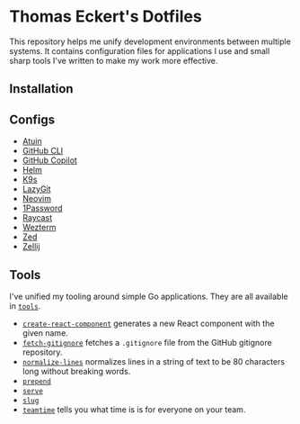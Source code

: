 # Thomas Eckert's Dotfiles

This repository helps me unify development environments between multiple systems. It contains configuration files for applications I use and small sharp tools I've written to make my work more effective.

## Installation

## Configs

- [Atuin](./.configs/atuin)
- [GitHub CLI](./.configs/gh)
- [GitHub Copilot](./.configs/github-copilot)
- [Helm](./.configs/helm)
- [K9s](./.configs/k9s)
- [LazyGit](./.configs/lazygit)
- [Neovim](./.configs/nvim)
- [1Password](./.configs/op)
- [Raycast](./.configs/raycast)
- [Wezterm](./.configs/wezterm)
- [Zed](./.configs/zed)
- [Zellij](./.configs/zellij)

## Tools

I've unified my tooling around simple Go applications. They are all available in [`tools`](./tools).

- [`create-react-component`](./tools/create-react-component) generates a new React component with the given name.
- [`fetch-gitignore`](./tools/fetch-gitignore) fetches a `.gitignore` file from the GitHub gitignore repository.
- [`normalize-lines`](./tools/normalize-lines) normalizes lines in a string of text to be 80 characters long without breaking words.
- [`prepend`](./tools/prepend)
- [`serve`](./tools/serve)
- [`slug`](./tools/slug)
- [`teamtime`](./tools/teamtime) tells you what time is is for everyone on your team.
